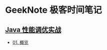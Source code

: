# GeekNote 极客时间笔记

## [Java 性能调优实战](https://github.com/suifeng412/GeekNote/blob/master/ximd/01-performance/01-bde0c29f4a92a7815c4757ea6d2d20b.jpg)
+ [01. 概览](https://github.com/suifeng412/GeekNote/blob/master/ximd/01-performance/01-概览.png)




